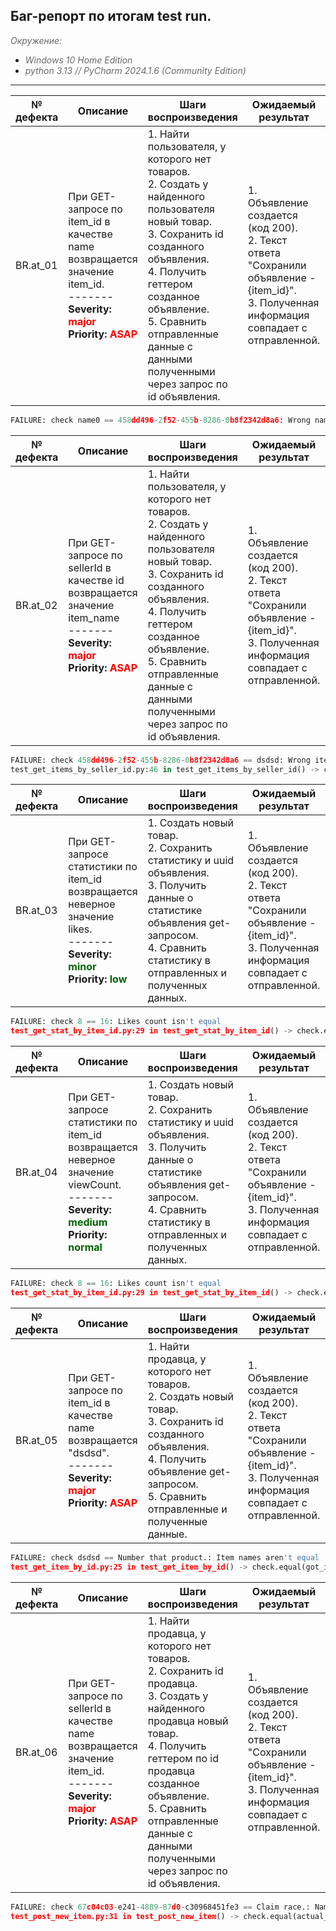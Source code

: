 ## Баг-репорт по итогам test run.

<span style="color:dimgray;">*Окружение:*</span>

* <span style="color:dimgray;">*Windows 10 Home Edition*</span>
* <span style="color:dimgray;">*python 3.13 // PyCharm 2024.1.6 (Community Edition)*</span>

---

| № дефекта | Описание | Шаги воспроизведения | Ожидаемый результат | Фактический результат |
| --- | --- | --- | --- | --- |
| BR.at_01 | При GET-запросе по item_id в качестве name возвращается значение item_id. <br /> ------- <br />**Severity:** <span style="color:red;">**major** </span><br />**Priority:** <span style="color:red;">**ASAP**</span> | 1\. Найти пользователя, у которого нет товаров. <br />2\. Создать у найденного пользователя новый товар.<br />3\. Сохранить id созданного объявления. <br />4\. Получить геттером созданное объявление.<br />5\. Сравнить отправленные данные с данными полученными через запрос по id объявления. | 1\. Объявление создается (код 200). <br />2\. Текст ответа "Сохранили объявление - {item_id}".<br />3\. Полученная информация совпадает с отправленной. | Полученная информация не совпадает с отправленной.<br />По ключу name возвращается значение item_id.<br /> |

```python
FAILURE: check name0 == 458dd496-2f52-455b-8286-0b8f2342d8a6: Wrong name in DB
```

| № дефекта | Описание | Шаги воспроизведения | Ожидаемый результат | Фактический результат |
| --- | --- | --- | --- | --- |
| BR.at_02 | При GET-запросе по sellerId в качестве id возвращается значение item_name<br /> ------- <br />**Severity:** <span style="color:red;"></span><span style="color:red;">**major**</span><span style="color:red;"> </span><br />**Priority:** <span style="color:red;"></span><span style="color:red;">**ASAP**</span> | 1\. Найти пользователя, у которого нет товаров. <br />2\. Создать у найденного пользователя новый товар.<br />3\. Сохранить id созданного объявления. <br />4\. Получить геттером созданное объявление.<br />5\. Сравнить отправленные данные с данными полученными через запрос по id объявления. | 1\. Объявление создается (код 200). <br />2\. Текст ответа "Сохранили объявление - {item_id}".<br />3\. Полученная информация совпадает с отправленной. | Полученная информация не совпадает с отправленной.<br />По ключу id возвращается значение name.<br /> |

```python
FAILURE: check 458dd496-2f52-455b-8286-0b8f2342d8a6 == dsdsd: Wrong item_id in DB
test_get_items_by_seller_id.py:46 in test_get_items_by_seller_id() -> check.equal(expected_item["item_id"], actual_item["id"], "Wrong item_id in DB")
```

| № дефекта | Описание | Шаги воспроизведения | Ожидаемый результат | Фактический результат |
| --- | --- | --- | --- | --- |
| BR.at_03 | При GET-запросе статистики по item_id возвращается неверное значение likes.<br /> ------- <br />**Severity:** <span style="color:darkgreen;">**minor**</span><br />**Priority:** <span style="color:red;"></span><span style="color:darkgreen;">**low**</span> | 1\. Создать новый товар.<br />2\. Сохранить статистику и uuid объявления. <br />3\. Получить данные о статистике объявления get-запросом.<br />4\. Сравнить статистику в отправленных и полученных данных. | 1\. Объявление создается (код 200). <br />2\. Текст ответа "Сохранили объявление - {item_id}".<br />3\. Полученная информация совпадает с отправленной. | Полученная информация не совпадает с отправленной.<br />Возвращается неверное значение likes. |

```python
FAILURE: check 8 == 16: Likes count isn't equal
test_get_stat_by_item_id.py:29 in test_get_stat_by_item_id() -> check.equal(expected_data[key], actual_data[key], f"{key.capitalize()} count isn't equal")
```

| № дефекта | Описание | Шаги воспроизведения | Ожидаемый результат | Фактический результат |
| --- | --- | --- | --- | --- |
| BR.at_04 | При GET-запросе статистики по item_id возвращается неверное значение viewCount.<br /> ------- <br />**Severity:** <span style="color:darkgreen;"></span><span style="color:darkgreen;">**medium**</span><br />**Priority:** <span style="color:darkgreen;"></span><span style="color:darkgreen;">**normal**</span><span style="color:red;"></span><span style="color:darkgreen;"></span> | 1\. Создать новый товар.<br />2\. Сохранить статистику и uuid объявления. <br />3\. Получить данные о статистике объявления get-запросом.<br />4\. Сравнить статистику в отправленных и полученных данных. | 1\. Объявление создается (код 200). <br />2\. Текст ответа "Сохранили объявление - {item_id}".<br />3\. Полученная информация совпадает с отправленной. | Полученная информация не совпадает с отправленной.<br />Возвращается неверное значение viewCount. |

```python
FAILURE: check 8 == 16: Likes count isn't equal
test_get_stat_by_item_id.py:29 in test_get_stat_by_item_id() -> check.equal(expected_data[key], actual_data[key], f"{key.capitalize()} count isn't equal")
```

| № дефекта | Описание | Шаги воспроизведения | Ожидаемый результат | Фактический результат |
| --- | --- | --- | --- | --- |
| BR.at_05 | При GET-запросе по item_id в качестве name возвращается "dsdsd".<br /> ------- <br />**Severity:** <span style="color:red;"></span><span style="color:red;">**major**</span><span style="color:red;"> </span><br />**Priority:** <span style="color:red;"></span><span style="color:red;">**ASAP**</span><span style="color:red;"></span><span style="color:darkgreen;"></span> | 1\. Найти продавца, у которого нет товаров.<br />2\. Создать новый товар.<br />3\. Сохранить id созданного объявления. <br />4\. Получить объявление get-запросом.<br />5\. Сравнить отправленные и полученные данные. | 1\. Объявление создается (код 200). <br />2\. Текст ответа "Сохранили объявление - {item_id}".<br />3\. Полученная информация совпадает с отправленной. | Полученная информация не совпадает с отправленной.<br />В поле name возвращается значение "dsdsd" вместо введенного. |

```python
FAILURE: check dsdsd == Number that product.: Item names aren't equal
test_get_item_by_id.py:25 in test_get_item_by_id() -> check.equal(got_item_data['name'], new_item_data["name"], msg="Item names aren't equal")  # Проверка названия item
```

| № дефекта | Описание | Шаги воспроизведения | Ожидаемый результат | Фактический результат |
| --- | --- | --- | --- | --- |
| BR.at_06 | При GET-запросе по sellerId в качестве name возвращается значение item_id.<br /> ------- <br />**Severity:** <span style="color:red;"></span><span style="color:red;">**major**</span><span style="color:red;"> </span><br />**Priority:** <span style="color:red;"></span><span style="color:red;">**ASAP**</span><span style="color:red;"></span><span style="color:darkgreen;"></span> | 1\. Найти продавца, у которого нет товаров. <br />2\. Сохранить id продавца.<br />3\. Создать у найденного продавца новый товар. <br />4\. Получить геттером по id продавца созданное объявление.<br />5\. Сравнить отправленные данные с данными полученными через запрос по id объявления. | 1\. Объявление создается (код 200). <br />2\. Текст ответа "Сохранили объявление - {item_id}".<br />3\. Полученная информация совпадает с отправленной. | Полученная информация не совпадает с отправленной.<br />В поле name возвращается значение item_id. |

```python
FAILURE: check 67c04c03-e241-4889-87d0-c30968451fe3 == Claim race.: Name isn't correct
test_post_new_item.py:31 in test_post_new_item() -> check.equal(actual_data[key], expected_data[key], f"{key.capitalize()} isn't correct")

```